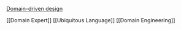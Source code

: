 [Domain-driven design](https://en.wikipedia.org/wiki/Domain-driven_design "Domain-driven design")

[[Domain Expert]]
[[Ubiquitous Language]]
[[Domain Engineering]]


